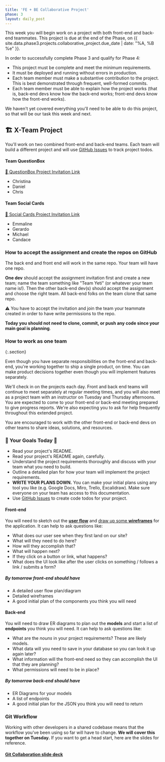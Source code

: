 ```yaml
---
title: 'FE + BE Collaborative Project'
phase: 3
layout: daily_post
---
```


This week you will begin work on a project with both front-end and back-end teammates. This project is due at the end of the Phase, on {{ site.data.phase3.projects.collaborative_project.due_date | date: "%A, %B %e" }}.

In order to successfully complete Phase 3 and qualify for Phase 4:

- This project must be complete and meet the minimum requirements.
- It must be deployed and running without errors in production.
- Each team member must make a substantive contribution to the project. This is best demonstrated through frequent, well-formed commits.
- Each team member must be able to explain how the project works (that is, back-end devs know how the back-end works; front-end devs know how the front-end works).

We haven't yet covered everything you'll need to be able to do this project, so that will be our task this week and next.

## 🏗️ X-Team Project

You'll work on two combined front-end and back-end teams. Each team will build a different project and will use [GitHub Issues](https://github.com/features/issues) to track project todos.

#### Team QuestionBox

[🔗 QuestionBox Project Invitation Link](https://classroom.github.com/a/GHQWGXUY)

- Christina
- Daniel
- Chris

#### Team Social Cards

[🔗 Social Cards Project Invitation Link](https://classroom.github.com/a/6uJOiNes)

- Emmaline
- Gerardo
- Michael
- Candace

### How to accept the assignment and create the repos on GitHub

The back end and front end will work in the same repo. Your team will have one repo.

**One dev** should accept the assignment invitation first and create a new team; name the team something like "Team Yeti" (or whatever your team name is!). Then the other back-end dev(s) should accept the assignment and choose the right team. All back-end folks on the team clone that same repo.

⚠️ You have to accept the invitation and join the team your teammate created in order to have write permissions to the repo.

**Today you should not need to clone, commit, or push any code since your main goal is planning**.

### How to work as one team
{:.section}

Even though you have separate responsibilities on the front-end and back-end, you're working together to ship a single product, on time. You can make product decisions together even though you will implement features separately.

We'll check in on the projects each day. Front and back end teams will continue to meet separately at regular meeting times, and you will also meet as a project team with an instructor on Tuesday and Thursday afternoons. You are expected to come to your front-end or back-end meeting prepared to give progress reports. We're also expecting you to ask for help frequently throughout this extended project.

You are encouraged to work with the other front-end or back-end devs on other teams to share ideas, solutions, and resources.

### 🥅 Your Goals Today 🥅

- Read your project's README.
- Read your project's README again, carefully.
- Understand the project requirements thoroughly and discuss with your team what you need to build.
- Outline a detailed plan for how your team will implement the project requirements.
- **WRITE YOUR PLANS DOWN.** You can make your initial plans using any tool you like (e.g. Google Docs, Miro, Trello, Excalidraw). Make sure everyone on your team has access to this documentation.
- Use [GitHub Issues](https://github.com/features/issues) to create code todos for your project.

#### Front-end

You will need to sketch out the **[user flow](https://signalvnoise.com/posts/1926-a-shorthand-for-designing-ui-flows)** and [draw up some **wireframes**](https://xd.adobe.com/ideas/process/wireframing/wireframe-design-101/) for the application. It can help to ask questions like:

- What does our user see when they first land on our site?
- What will they need to do here?
- How will they accomplish that?
- What will happen next?
- If they click on a button or link, what happens?
- What does the UI look like after the user clicks on something / follows a link / submits a form?

##### By tomorrow front-end should have

- A detailed user flow plan/diagram
- Detailed wireframes
- A good initial plan of the components you think you will need

#### Back-end

You will need to draw ER diagrams to plan out the **models** and start a list of **endpoints** you think you will need. It can help to ask questions like:

- What are the _nouns_ in your project requirements? These are likely models.
- What data will you need to save in your database so you can look it up again later?
- What information will the front-end need so they can accomplish the UI that they are planning?
- What permissions will need to be in place?

##### By tomorrow back-end should have

- ER Diagrams for your models
- A list of endpoints
- A good initial plan for the JSON you think you will need to return

### Git Workflow

Working with other developers in a shared codebase means that the workflow you've been using so far will have to change. **We will cover this together on Tuesday.** If you want to get a head start, here are the slides for reference.

#### [Git Collaboration slide deck](https://slides.com/amy_nc/git-collaboration)
